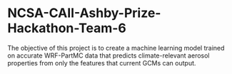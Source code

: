 # NCSA-CAII-Ashby-Prize-Hackathon-Team-6
The objective of this project is to create a machine learning model trained on accurate WRF-PartMC data that predicts climate-relevant aerosol properties from only the features that current GCMs can output.
